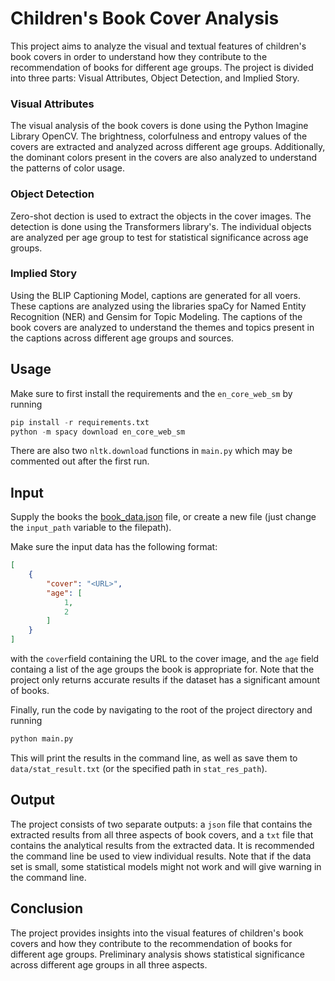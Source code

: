 # Children's Book Cover Analysis

This project aims to analyze the visual and textual features of children's book covers in order to understand how they contribute to the recommendation of books for different age groups. The project is divided into three parts: Visual Attributes, Object Detection, and Implied Story.

### Visual Attributes
The visual analysis of the book covers is done using the Python Imagine Library OpenCV. The brightness, colorfulness and entropy values of the covers are extracted and analyzed across different age groups. Additionally, the dominant colors present in the covers are also analyzed to understand the patterns of color usage.

### Object Detection
Zero-shot dection is used to extract the objects in the cover images. The detection is done using the Transformers library's. The individual objects are analyzed per age group to test for statistical significance across age groups.

### Implied Story
Using the BLIP Captioning Model, captions are generated for all voers. These captions are analyzed using the libraries spaCy for Named Entity Recognition (NER) and Gensim for Topic Modeling. The captions of the book covers are analyzed to understand the themes and topics present in the captions across different age groups and sources.

## Usage
Make sure to first install the requirements and the ```en_core_web_sm``` by running
```Python
pip install -r requirements.txt
python -m spacy download en_core_web_sm
```

There are also two ```nltk.download``` functions in ```main.py``` which may be commented out after the first run.

## Input
Supply the books the [book_data.json](/data/book_data.json) file, or create a new file (just change the ```input_path``` variable to the filepath).

Make sure the input data has the following format:
```json
[
    {
        "cover": "<URL>",
        "age": [
            1,
            2
        ]
    }
]
```
with the ```cover```field containing the URL to the cover image, and the ```age``` field containg a list of the age groups the book is appropriate for.
Note that the project only returns accurate results if the dataset has a significant amount of books.

Finally, run the code by navigating to the root of the project directory and running
```Python
python main.py
```

This will print the results in the command line, as well as save them to ```data/stat_result.txt``` (or the specified path in ```stat_res_path```).

## Output
The project consists of two separate outputs: a ```json``` file that contains the extracted results from all three aspects of book covers, and a ```txt``` file that contains the analytical results from the extracted data.
It is recommended the command line be used to view individual results. Note that if the data set is small, some statistical models might not work and will give warning in the command line.

## Conclusion
The project provides insights into the visual features of children's book covers and how they contribute to the recommendation of books for different age groups. Preliminary analysis shows statistical significance across different age groups in all three aspects.
